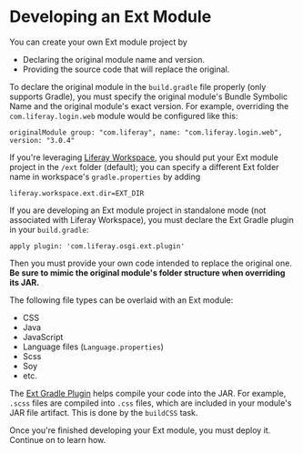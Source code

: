 # Developing an Ext Module [](id=developing-an-ext-module)

You can create your own Ext module project by

- Declaring the original module name and version.
- Providing the source code that will replace the original.

To declare the original module in the `build.gradle` file properly (only
supports Gradle), you must specify the original module's Bundle Symbolic Name
and the original module's exact version. For example, overriding the
`com.liferay.login.web` module would be configured like this:

    originalModule group: "com.liferay", name: "com.liferay.login.web", version: "3.0.4"

If you're leveraging
[Liferay Workspace](/docs/7-2/reference/-/knowledge_base/r/liferay-workspace),
you should put your Ext module project in the `/ext` folder (default); you can
specify a different Ext folder name in workspace's `gradle.properties` by adding

    liferay.workspace.ext.dir=EXT_DIR

If you are developing an Ext module project in standalone mode (not associated
with Liferay Workspace), you must declare the Ext Gradle plugin in your
`build.gradle`:

    apply plugin: 'com.liferay.osgi.ext.plugin'

Then you must provide your own code intended to replace the original one. **Be
sure to mimic the original module's folder structure when overriding its JAR.**

The following file types can be overlaid with an Ext module:

- CSS
- Java
- JavaScript
- Language files (`Language.properties`)
- Scss
- Soy
- etc.

The
[Ext Gradle Plugin](https://github.com/liferay/liferay-portal/blob/master/modules/sdk/gradle-plugins/src/main/java/com/liferay/gradle/plugins/LiferayOSGiExtPlugin.java)
helps compile your code into the JAR. For example, `.scss` files are compiled
into `.css` files, which are included in your module's JAR file artifact. This
is done by the `buildCSS` task.

Once you're finished developing your Ext module, you must deploy it. Continue on
to learn how.

